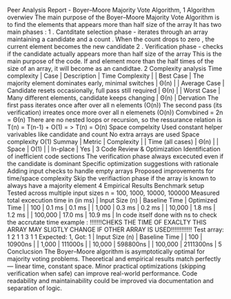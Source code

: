 Peer Analysis Report - Boyer–Moore Majority Vote Algorithm,
1 Algorithm overwiev 
    The main purpose of the Boyer–Moore Majority Vote Algorithm is to find the elements that appears more than half size of the array 
    It has two main phases : 
      1 . Cantditate selection phase - iterates through an array maintaining a candidate and a count . When the count drops to zero , the current element becomes the new candidate 
      2 . Verification phase - checks if the candidate actually appears more than half size of the array
    This is the main purpose of the code. If and element more than the half times of the size of an array, it will become as an candidtae.
2 Complexity analysis
    Time complexity
      | Case             | Description                                             | Time Complexity |
      | Best Case        | The majority element dominates early, minimal switches  | Θ(n)            |
      | Average Case     | Candidate resets occasionally, full pass still required | Θ(n)            |
      | Worst Case       | Many different elements, candidate keeps changing       | Θ(n)            |
    Dervation 
      The first pass iterates once after over all n elements (O(n)) 
      The second pass (its verification) irreates once more over all n elemenets (O(n))
      Comvbined = 2n = Θ(n)
        There are no nested loops or recursion, so the ressurance relation is 
            T(n) = T(n-1) + O(1) = > T(n) = O(n)
    Space compelxity
      Used constant helper varivables like candidate and count 
      No extra arrays are used
      Space complexity O(1)
    Summay
      | Metric             | Complexity |
      | Time (all cases)   | Θ(n)       |
      | Space              | O(1)       |
      | In-place           | Yes        |
3 Code Review & Optimization
    Identification of inefficient code sections 
        The verification phase always excecuted even if the candidate is dominant 
    Specific optimization suggestions with rationale 
        Adding input checks to handle empty arrays
    Proposed improvements for time/space complexity 
        Skip the verifiaction phase if the array is known to always have a majority element
4 Empirical Results 
    Benchmark setup
        Tested across multiple input sizes
            n = 100, 1000, 10000, 100000
        Measured total excecution time in (in ms)
            | Input Size (n) | Baseline Time | Optimized Time |
            | 100            | 0.1 ms        | 0.1 ms         |
            | 1,000          | 0.3 ms        | 0.2 ms         |
            | 10,000         | 1.8 ms        | 1.2 ms         |
            | 100,000        | 17.0 ms       | 10.9 ms        |
        In code itself done with ns to check the accrutate time 
            example :
                !!!!!!!CHEKS THE TIME OF EXACLTY THIS ARRAY MAY SLIGTLY CHANGE IF OTHER ARRAY IS USED!!!!!!!!!!!!
                Test array: 1 2 1 1 3 1 1 
                Expected: 1, Got: 1
            | Input Size (n) | Baseline Time |
            | 100            | 10900ns       |
            | 1,000          | 111000s       |
            | 10,000         | 598800ns      |
            | 100,000        | 2111300ns     |
  5 Conclucsion
    The Boyer–Moore algorithm is asymptotically optimal for majority voting problems.
    Theoretical and empirical results match perfectly — linear time, constant space.
    Minor practical optimizations (skipping verification when safe) can improve real-world performance.
    Code readability and maintainability could be improved via documentation and separation of logic.
  
